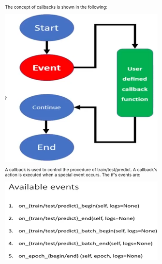 

The concept of callbacks is shown in the following:

![image info](./figs/callback_concept.png)

A callback is used to control the procedure of train/test/predict. A callback's action is executed when a special event occurs. The tf's events are:

![image info](./figs/events.png)
